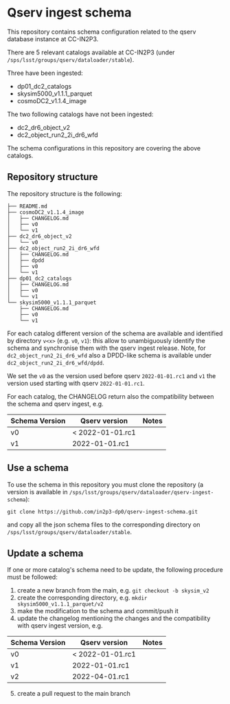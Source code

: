 # Qserv ingest schema


This repository contains schema configuration related to the qserv database instance at CC-IN2P3.


There are 5 relevant catalogs available at CC-IN2P3 (under `/sps/lsst/groups/qserv/dataloader/stable`).

Three have been ingested: 

- dp01_dc2_catalogs
- skysim5000_v1.1.1_parquet
- cosmoDC2_v1.1.4_image


The two following catalogs have not been ingested: 

- dc2_dr6_object_v2
- dc2_object_run2_2i_dr6_wfd


The schema configurations in this repository are covering the above catalogs. 


## Repository structure

The repository structure is the following:


```
├── README.md
├── cosmoDC2_v1.1.4_image
│   ├── CHANGELOG.md
│   ├── v0
│   └── v1
├── dc2_dr6_object_v2
│   └── v0
├── dc2_object_run2_2i_dr6_wfd
│   ├── CHANGELOG.md
│   ├── dpdd
│   ├── v0
│   └── v1
├── dp01_dc2_catalogs
│   ├── CHANGELOG.md
│   ├── v0
│   └── v1
└── skysim5000_v1.1.1_parquet
    ├── CHANGELOG.md
    ├── v0
    └── v1
```


For each catalog different version of the schema are available and identified by directory `v<x>` (e.g. `v0`, `v1`): this allow to unambiguously identify the schema and synchronise them with the qserv ingest release.
Note, for `dc2_object_run2_2i_dr6_wfd` also a DPDD-like schema is available under `dc2_object_run2_2i_dr6_wfd/dpdd`.

We set the `v0` as the version used before qserv `2022-01-01.rc1` and `v1` the version used starting with qserv `2022-01-01.rc1`.

For each catalog, the CHANGELOG return also the compatibility between the schema and qserv ingest, e.g. 

| Schema Version | Qserv version   | Notes      |
|----------------|-----------------|------------|
| v0             | < 2022-01-01.rc1|            |
| v1             | 2022-01-01.rc1  |            |

## Use a schema

To use the schema in this repository you must clone the repository (a version is available in `/sps/lsst/groups/qserv/dataloader/qserv-ingest-schema`):

```
git clone https://github.com/in2p3-dp0/qserv-ingest-schema.git
```

and copy all the json schema files to the corresponding directory on `/sps/lsst/groups/qserv/dataloader/stable`.


## Update a schema

If one or more catalog's schema need to be update, the following procedure must be followed: 

1. create a new branch from the main, e.g. `git checkout -b skysim_v2`
2. create the corresponding directory, e.g. `mkdir skysim5000_v1.1.1_parquet/v2`
3. make the modification to the schema and commit/push it
4. update the changelog  mentioning the changes and the compatibility with qserv ingest version, e.g. 


| Schema Version | Qserv version | Notes      |
|----------------|---------------|------------|
| v0             | < 2022-01-01.rc1|          |
| v1             | 2022-01-01.rc1|            |
| v2             | 2022-04-01.rc1|            |


5. create a pull request to the main branch 



